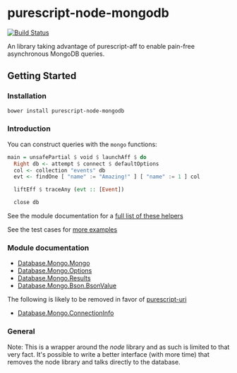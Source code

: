 # purescript-node-mongodb

[![Build Status](https://travis-ci.org/SimonRichardson/purescript-node-mongodb.svg?branch=master)](https://travis-ci.org/SimonRichardson/purescript-node-mongodb)

An library taking advantage of purescript-aff to enable pain-free asynchronous
MongoDB queries.

## Getting Started

### Installation

```bash
bower install purescript-node-mongodb
```

### Introduction

You can construct queries with the `mongo` functions:

```purescript
main = unsafePartial $ void $ launchAff $ do
  Right db <- attempt $ connect $ defaultOptions
  col <- collection "events" db
  evt <- findOne [ "name" := "Amazing!" ] [ "name" := 1 ] col

  liftEff $ traceAny (evt :: [Event])

  close db
```

See the module documentation for a [full list of these helpers](docs/Database.Mongo.Mongo.md#find)

See the test cases for [more examples](test/Database/Mongo/)

### Module documentation

- [Database.Mongo.Mongo](docs/Database.Mongo.Mongo.md)
- [Database.Mongo.Options](docs/Database.Mongo.Options.md)
- [Database.Mongo.Results](docs/Database.Mongo.Results.md)
- [Database.Mongo.Bson.BsonValue](docs/Database.Mongo.Bson.BsonValue.md)

The following is likely to be removed in favor of [purescript-uri](https://github.com/slamdata/purescript-uri)

- [Database.Mongo.ConnectionInfo](docs/Database.Mongo.ConnectionInfo.md)

### General

Note: This is a wrapper around the _node_ library and as such is limited to that
very fact. It's possible to write a better interface (with more time) that
removes the node library and talks directly to the database.
